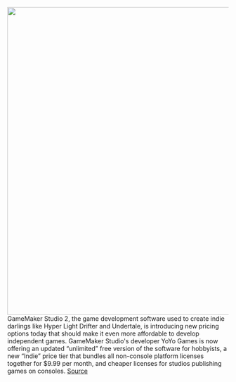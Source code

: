 <img src='https://cdn.vox-cdn.com/thumbor/eK4UFFO1yxe1fztuPrf9LTVH4mo=/0x0:1200x630/1200x800/filters:focal(504x219:696x411)/cdn.vox-cdn.com/uploads/chorus_image/image/69703532/Untitled.0.png' width='700px' /><br/>
GameMaker Studio 2, the game development software used to create indie darlings like Hyper Light Drifter and Undertale, is introducing new pricing options today that should make it even more affordable to develop independent games. GameMaker Studio's developer YoYo Games is now offering an updated “unlimited” free version of the software for hobbyists, a new “Indie” price tier that bundles all non-console platform licenses together for $9.99 per month, and cheaper licenses for studios publishing games on consoles.
<a href='https://www.theverge.com/2021/8/10/22617370/gamemaker-studio-new-pricing-indie-tier-unlimited-free'> Source <a/>